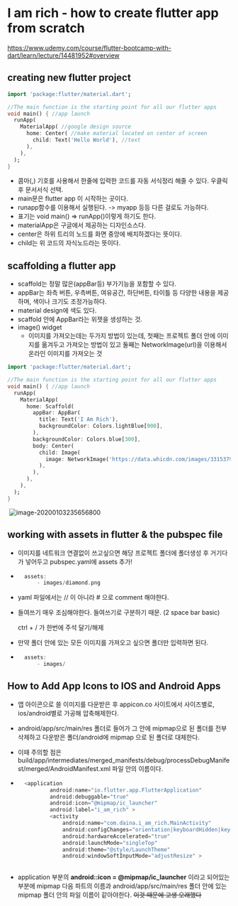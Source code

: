# I am rich - how to create flutter app from scratch

<a>  https://www.udemy.com/course/flutter-bootcamp-with-dart/learn/lecture/14481952#overview 

## creating new flutter project

```dart
import 'package:flutter/material.dart';

//The main function is the starting point for all our flutter apps
void main() { //app launch
  runApp(
    MaterialApp( //google design source
      home: Center( //make material located on center of screen
        child: Text('Hello World'), //text
      ),
    ),
  );
}

```

- 콤마(,) 기호를 사용해서 한줄에 입력한 코드를 자동 서식정리 해줄 수 있다. 우클릭 후 문서서식 선택.
- main문은 flutter app 이 시작하는 곳이다.
- runapp함수를 이용해서 실행된다. -> myapp 등등 다른 걸로도 가능하다.
- 표기는 void main() => runApp()이렇게 하기도 한다.
- materialApp은 구글에서 제공하는 디자인소스다.
- center은 하위 트리의 노드를 화면 중앙에 배치하겠다는 뜻이다.
- child는 위 코드의 자식노드라는 뜻이다.

## scaffolding a flutter app

- scaffold는 정말 많은(appBar등) 부가기능을 포함할 수 있다.
- appBar는 좌측 버튼, 우측버튼, 여유공간, 하단버튼, 타이틀 등 다양한 내용을 제공하며, 색이나 크기도 조정가능하다.
- material design에 색도 있다. 
- scaffold 안에 AppBar라는 위젯을 생성하는 것.
- image() widget
    - 이미지를 가져오는데는 두가지 방법이 있는데, 첫째는 프로젝트 폴더 안에 이미지를 옮겨두고 가져오는 방법이 있고 둘째는 NetworkImage(url)을 이용해서 온라인 이미지를 가져오는 것

```dart
import 'package:flutter/material.dart';

//The main function is the starting point for all our flutter apps
void main() { //app launch
  runApp(
    MaterialApp(
      home: Scaffold(
        appBar: AppBar(
          title: Text('I Am Rich'),
          backgroundColor: Colors.lightBlue[900],
        ),
        backgroundColor: Colors.blue[300],
        body: Center(
          child: Image(
            image: NetworkImage('https://data.whicdn.com/images/331537931/original.jpg'),
          ),
        ),
      ),
    ),
  );
}

```

<image> ![image-20200103235656800](C:\Users\KangDain\AppData\Roaming\Typora\typora-user-images\image-20200103235656800.png)



## working with assets in flutter & the pubspec file

- 이미지를 네트워크 연결없이 쓰고싶으면 해당 프로젝트 폴더에 폴더생성 후 거기다가 넣어두고 pubspec.yaml에 assets 추가!

- ```dart
    assets:
    	- images/diamond.png
    ```

- yaml 파일에서는 // 이 아니라 # 으로 comment 해야한다.

- 들여쓰기 매우 조심해야한다. 들여쓰기로 구분하기 때문. (2 space bar basic)

    ctrl + / 가 한번에 주석 달기/해제

- 만약 폴더 안에 있는 모든 이미지를 가져오고 싶으면 폴더만 입력하면 된다.

- ```dart
    assets:
    	- images/
    ```



## How to Add App Icons to IOS and Android Apps

- 앱 아이콘으로 쓸 이미지를 다운받은 후 appicon.co 사이트에서 사이즈별로, ios/android별로 가공해 압축해제한다.

- android/app/src/main/res 폴더로 들어가 그 안에 mipmap으로 된 폴더를 전부 삭제하고 다운받은 폴더/android에 mipmap 으로 된 폴더로 대체한다.

- 이때 주의할 점은 build/app/intermediates/merged_manifests/debug/processDebugManifest/merged/AndroidManifest.xml 파일 안의 이름이다. 

- ```dart
    <application
            android:name="io.flutter.app.FlutterApplication"
            android:debuggable="true"
            android:icon="@mipmap/ic_launcher"
            android:label="i_am_rich" >
            <activity
                android:name="com.daina.i_am_rich.MainActivity"
                android:configChanges="orientation|keyboardHidden|keyboard|screenSize|locale|layoutDirection|fontScale|screenLayout|density|uiMode"
                android:hardwareAccelerated="true"
                android:launchMode="singleTop"
                android:theme="@style/LaunchTheme"
                android:windowSoftInputMode="adjustResize" >
    
    ```

- application 부분의 **android::icon = @mipmap/ic_launcher** 이라고 되어있는 부분에 mipmap 다음 파트의 이름과 android/app/src/main/res 폴더 안에 있는 mipmap 폴더 안의 파일 이름이 같아야한다. ~~이것 때문에 고생 오래했다~~ 

